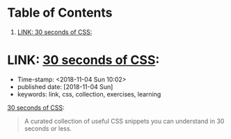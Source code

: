 
# Table of Contents

1.  [LINK: 30 seconds of CSS:](#orgabde3ce)


<a id="orgabde3ce"></a>

# LINK: [30 seconds of CSS](https://30-seconds.github.io/30-seconds-of-css/):

-   Time-stamp: <span class="timestamp-wrapper"><span class="timestamp">&lt;2018-11-04 Sun 10:02&gt;</span></span>
-   published date: <span class="timestamp-wrapper"><span class="timestamp">[2018-11-04 Sun]</span></span>
-   keywords: link, css, collection, exercises, learning

[30 seconds of CSS](https://30-seconds.github.io/30-seconds-of-css/):

> A curated collection of useful CSS snippets you can understand in 30 seconds or less.

